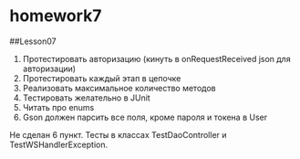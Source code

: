 # homework7
##Lesson07

1. Протестировать авторизацию (кинуть в onRequestReceived json для авторизации)
2. Протестировать каждый этап в цепочке
3. Реализовать максимальное количество методов
4. Тестировать желательно в JUnit
5. Читать про enums
6. Gson должен парсить все поля, кроме пароля и токена в User

Не сделан 6 пункт. Тесты в классах TestDaoController и TestWSHandlerException.
